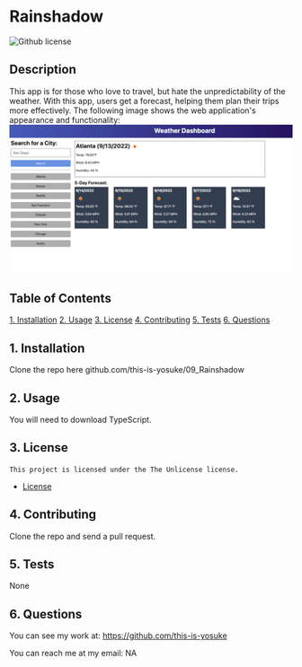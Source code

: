 # Rainshadow

![Github license](https://img.shields.io/badge/license-The_Unlicense-blue.svg)

## Description

This app is for those who love to travel, but hate the unpredictability of the weather. With this app, users get a forecast, helping them plan their trips more effectively. The following image shows the web application's appearance and functionality:![The weather app includes a search option, a list of cities, and a 5-day forecast and current weather conditions for Atlanta ](./Assets/09-servers-and-apis-homework-demo.png)

## Table of Contents

[1. Installation](#1-installation)
[2. Usage](#2-usage)
[3. License](#3-license)
[4. Contributing](#4-contributing)
[5. Tests](#5-tests)
[6. Questions](#6-questions)

## 1. Installation

Clone the repo here github.com/this-is-yosuke/09_Rainshadow

## 2. Usage

You will need to download TypeScript.

## 3. License

    This project is licensed under the The Unlicense license.

* [License](#License)

## 4. Contributing

Clone the repo and send a pull request.

## 5. Tests

None

## 6. Questions

You can see my work at:
https://github.com/this-is-yosuke

You can reach me at my email:
NA
